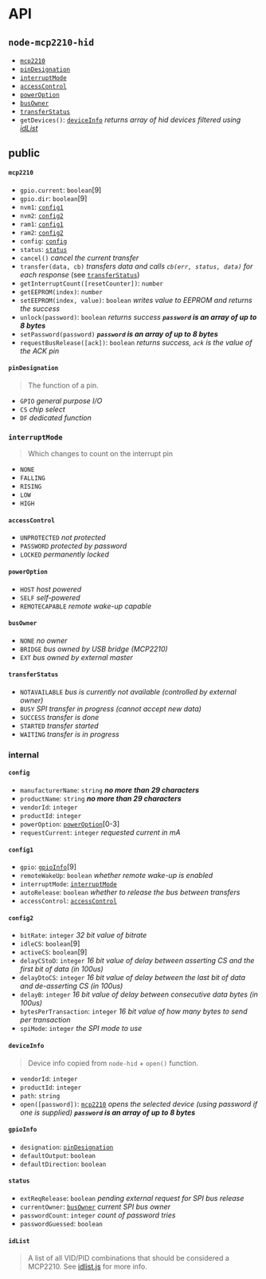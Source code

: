# API

## `node-mcp2210-hid`
 - [`mcp2210`](#mcp2210)
 - [`pinDesignation`](#pindesignation)
 - [`interruptMode`](#interruptmode)
 - [`accessControl`](#accesscontrol)
 - [`powerOption`](#poweroption)
 - [`busOwner`](#busowner)
 - [`transferStatus`](#transferstatus)
 - `getDevices()`: [`deviceInfo`](#deviceinfo) *returns array of hid devices filtered using [idList](#idList)*

## public

#### `mcp2210`
 - `gpio.current`: `boolean`\[9\]
 - `gpio.dir`: `boolean`\[9\]
 - `nvm1`: [`config1`](#config1)
 - `nvm2`: [`config2`](#config2)
 - `ram1`: [`config1`](#config1)
 - `ram2`: [`config2`](#config2)
 - `config`: [`config`](#config)
 - `status`: [`status`](#status)
 - `cancel()` *cancel the current transfer*
 - `transfer(data, cb)` *transfers data and calls `cb(err, status, data)` for each response*  (see [`transferStatus`](#transferstatus))
 - `getInterruptCount([resetCounter])`: `number`
 - `getEEPROM(index)`: `number`
 - `setEEPROM(index, value)`: `boolean` *writes value to EEPROM and returns the success*
 - `unlock(password)`: `boolean` *returns success* ***`password` is an array of up to 8 bytes***
 - `setPassword(password)` ***`password` is an array of up to 8 bytes***
 - `requestBusRelease([ack])`: `boolean` *returns success, `ack` is the value of the ACK pin*

#### `pinDesignation`
> The function of a pin.

 - `GPIO` *general purpose I/O*
 - `CS` *chip select*
 - `DF` *dedicated function*

### `interruptMode`
> Which changes to count on the interrupt pin

 - `NONE`
 - `FALLING`
 - `RISING`
 - `LOW`
 - `HIGH`

#### `accessControl`
 - `UNPROTECTED` *not protected*
 - `PASSWORD` *protected by password*
 - `LOCKED` *permanently locked*

#### `powerOption`
 - `HOST` *host powered*
 - `SELF` *self-powered*
 - `REMOTECAPABLE` *remote wake-up capable*

#### `busOwner`
 - `NONE` *no owner*
 - `BRIDGE` *bus owned by USB bridge (MCP2210)*
 - `EXT` *bus owned by external master*

#### `transferStatus`
 - `NOTAVAILABLE` *bus is currently not available (controlled by external owner)*
 - `BUSY` *SPI transfer in progress (cannot accept new data)*
 - `SUCCESS` *transfer is done*
 - `STARTED` *transfer started*
 - `WAITING` *transfer is in progress*

### internal

#### `config`
 - `manufacturerName`: `string` ***no more than 29 characters***
 - `productName`: `string` ***no more than 29 characters***
 - `vendorId`: `integer`
 - `productId`: `integer`
 - `powerOption`: [`powerOption`](#poweroption)\[0-3\]
 - `requestCurrent`: `integer` *requested current in mA*

#### `config1`
 - `gpio`: [`gpioInfo`](#gpioinfo)\[9\]
 - `remoteWakeUp`: `boolean` *whether remote wake-up is enabled*
 - `interruptMode`: [`interruptMode`](#interruptmode)
 - `autoRelease`: `boolean` *whether to release the bus between transfers*
 - `accessControl`: [`accessControl`](#accesscontrol)

#### `config2`
 - `bitRate`: `integer` *32 bit value  of bitrate*
 - `idleCS`: `boolean`\[9\]
 - `activeCS`: `boolean`\[9\]
 - `delayCStoD`: `integer` *16 bit value of delay between asserting CS and the first bit of data (in 100us)*
 - `delayDtoCS`: `integer` *16 bit value of delay between the last bit of data and de-asserting CS (in 100us)*
 - `delayB`: `integer` *16 bit value of delay between consecutive data bytes (in 100us)*
 - `bytesPerTransaction`: `integer` *16 bit value of how many bytes to send per transaction*
 - `spiMode`: `integer` *the SPI mode to use*

#### `deviceInfo`
> Device info copied from `node-hid` + `open()` function.

 - `vendorId`: `integer`
 - `productId`: `integer`
 - `path`: `string`
 - `open([password])`: [`mcp2210`](#mcp2210) *opens the selected device (using password if one is supplied)* ***`password` is an array of up to 8 bytes***

#### `gpioInfo`
 - `designation`: [`pinDesignation`](#pindesignation)
 - `defaultOutput`: `boolean`
 - `defaultDirection`: `boolean`

#### `status`
 - `extReqRelease`: `boolean` *pending external request for SPI bus release*
 - `currentOwner`: [`busOwner`](#busowner) *current SPI bus owner*
 - `passwordCount`: `integer` *count of password tries*
 - `passwordGuessed`: `boolean`

#### `idList`
> A list of all VID/PID combinations that should be considered a MCP2210. See [idlist.js](src/idlist.js) for more info.
